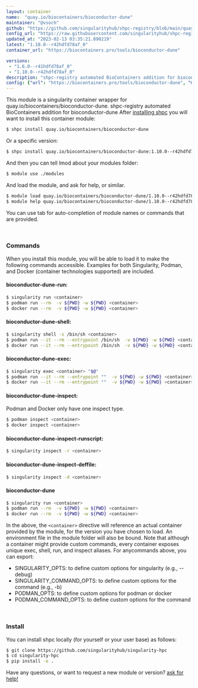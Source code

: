 ```yaml
---
layout: container
name:  "quay.io/biocontainers/bioconductor-dune"
maintainer: "@vsoch"
github: "https://github.com/singularityhub/shpc-registry/blob/main/quay.io/biocontainers/bioconductor-dune/container.yaml"
config_url: "https://raw.githubusercontent.com/singularityhub/shpc-registry/main/quay.io/biocontainers/bioconductor-dune/container.yaml"
updated_at: "2023-02-13 03:35:21.890219"
latest: "1.10.0--r42hdfd78af_0"
container_url: "https://biocontainers.pro/tools/bioconductor-dune"

versions:
 - "1.6.0--r41hdfd78af_0"
 - "1.10.0--r42hdfd78af_0"
description: "shpc-registry automated BioContainers addition for bioconductor-dune"
config: {"url": "https://biocontainers.pro/tools/bioconductor-dune", "maintainer": "@vsoch", "description": "shpc-registry automated BioContainers addition for bioconductor-dune", "latest": {"1.10.0--r42hdfd78af_0": "sha256:0ab1950e51b049a2148a4cd7e74186965006b78a40669ea8e8c1238504e3afb0"}, "tags": {"1.6.0--r41hdfd78af_0": "sha256:f985490ff40b2368e41a04d9f252a66223678d7fdc0f31eb65132f1e7a5a6943", "1.10.0--r42hdfd78af_0": "sha256:0ab1950e51b049a2148a4cd7e74186965006b78a40669ea8e8c1238504e3afb0"}, "docker": "quay.io/biocontainers/bioconductor-dune"}
---
```


This module is a singularity container wrapper for quay.io/biocontainers/bioconductor-dune.
shpc-registry automated BioContainers addition for bioconductor-dune
After [installing shpc](#install) you will want to install this container module:


```bash
$ shpc install quay.io/biocontainers/bioconductor-dune
```

Or a specific version:

```bash
$ shpc install quay.io/biocontainers/bioconductor-dune:1.10.0--r42hdfd78af_0
```

And then you can tell lmod about your modules folder:

```bash
$ module use ./modules
```

And load the module, and ask for help, or similar.

```bash
$ module load quay.io/biocontainers/bioconductor-dune/1.10.0--r42hdfd78af_0
$ module help quay.io/biocontainers/bioconductor-dune/1.10.0--r42hdfd78af_0
```

You can use tab for auto-completion of module names or commands that are provided.

<br>

### Commands

When you install this module, you will be able to load it to make the following commands accessible.
Examples for both Singularity, Podman, and Docker (container technologies supported) are included.

#### bioconductor-dune-run:

```bash
$ singularity run <container>
$ podman run --rm  -v ${PWD} -w ${PWD} <container>
$ docker run --rm  -v ${PWD} -w ${PWD} <container>
```

#### bioconductor-dune-shell:

```bash
$ singularity shell -s /bin/sh <container>
$ podman run --it --rm --entrypoint /bin/sh  -v ${PWD} -w ${PWD} <container>
$ docker run --it --rm --entrypoint /bin/sh  -v ${PWD} -w ${PWD} <container>
```

#### bioconductor-dune-exec:

```bash
$ singularity exec <container> "$@"
$ podman run --it --rm --entrypoint ""  -v ${PWD} -w ${PWD} <container> "$@"
$ docker run --it --rm --entrypoint ""  -v ${PWD} -w ${PWD} <container> "$@"
```

#### bioconductor-dune-inspect:

Podman and Docker only have one inspect type.

```bash
$ podman inspect <container>
$ docker inspect <container>
```

#### bioconductor-dune-inspect-runscript:

```bash
$ singularity inspect -r <container>
```

#### bioconductor-dune-inspect-deffile:

```bash
$ singularity inspect -d <container>
```



#### bioconductor-dune

```bash
$ singularity run <container>
$ podman run --rm  -v ${PWD} -w ${PWD} <container>
$ docker run --rm  -v ${PWD} -w ${PWD} <container>
```


In the above, the `<container>` directive will reference an actual container provided
by the module, for the version you have chosen to load. An environment file in the
module folder will also be bound. Note that although a container
might provide custom commands, every container exposes unique exec, shell, run, and
inspect aliases. For anycommands above, you can export:

 - SINGULARITY_OPTS: to define custom options for singularity (e.g., --debug)
 - SINGULARITY_COMMAND_OPTS: to define custom options for the command (e.g., -b)
 - PODMAN_OPTS: to define custom options for podman or docker
 - PODMAN_COMMAND_OPTS: to define custom options for the command

<br>

### Install

You can install shpc locally (for yourself or your user base) as follows:

```bash
$ git clone https://github.com/singularityhub/singularity-hpc
$ cd singularity-hpc
$ pip install -e .
```

Have any questions, or want to request a new module or version? [ask for help!](https://github.com/singularityhub/singularity-hpc/issues)